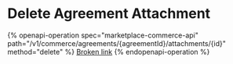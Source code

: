 # Delete Agreement Attachment

{% openapi-operation spec="marketplace-commerce-api" path="/v1/commerce/agreements/{agreementId}/attachments/{id}" method="delete" %}
[Broken link](broken-reference)
{% endopenapi-operation %}
